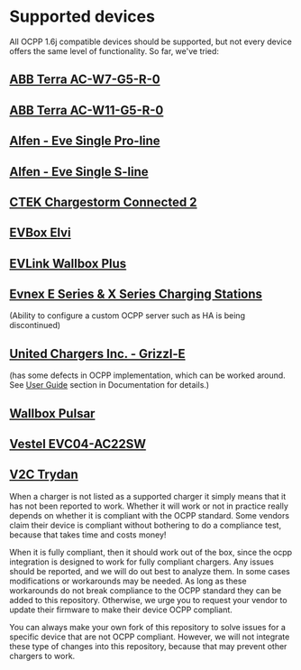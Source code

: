Supported devices
=================

All OCPP 1.6j compatible devices should be supported, but not every device offers the same level of functionality. So far, we've tried:

## [ABB Terra AC-W7-G5-R-0](https://new.abb.com/products/6AGC082156/tac-w7-g5-r-0)
## [ABB Terra AC-W11-G5-R-0](https://new.abb.com/products/6AGC082156/tac-w11-g5-r-0)
## [Alfen - Eve Single Pro-line](https://alfen.com/en/ev-charge-points/alfen-product-range)
## [Alfen - Eve Single S-line](https://alfen.com/en/ev-charge-points/alfen-product-range)
## [CTEK Chargestorm Connected 2](https://www.ctek.com/uk/ev-charging/chargestorm%C2%AE-connected-2)
## [EVBox Elvi](https://evbox.com/en/ev-chargers/elvi)
## [EVLink Wallbox Plus](https://www.se.com/ww/en/product/EVH3S22P0CK/evlink-wallbox-plus---t2-attached-cable---3-phase---32a-22kw/)
## [Evnex E Series & X Series Charging Stations](https://www.evnex.com/) 
(Ability to configure a custom OCPP server such as HA is being discontinued)
## [United Chargers Inc. - Grizzl-E](https://grizzl-e.com/about/)  
(has some defects in OCPP implementation, which can be worked around. See [User Guide](https://github.com/lbbrhzn/ocpp/blob/main/docs/user-guide.md) section in Documentation for details.)
## [Wallbox Pulsar](https://wallbox.com/en_uk/wallbox-pulsar)
## [Vestel EVC04-AC22SW](https://www.vestel-echarger.com/EVC04_HomeSmart22kW.html)
## [V2C Trydan](https://v2charge.com/trydan)

When a charger is not listed as a supported charger it simply means that it has not been reported to work. Whether it will work or not in practice really depends on whether it is compliant with the OCPP standard. Some vendors claim their device is compliant without bothering to do a compliance test, because that takes time and costs money!

When it is fully compliant, then it should work out of the box, since the ocpp integration is designed to work for fully compliant chargers. Any issues should be reported, and we will do out best to analyze them. In some cases modifications or workarounds may be needed. As long as these workarounds do not break compliance to the OCPP standard they can be added to this repository.
Otherwise, we urge you to request your vendor to update their firmware to make their device OCPP compliant.

You can always make your own fork of this repository to solve issues for a specific device that are not OCPP compliant. However, we will not integrate these type of changes into this repository, because that may prevent other chargers to work.
